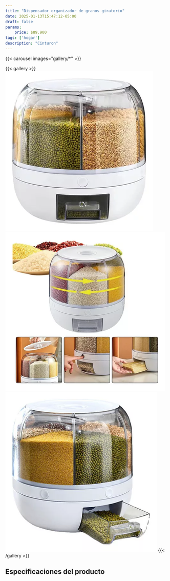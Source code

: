 ```yaml
---
title: "Dispensador organizador de granos giratorio"
date: 2025-01-13T15:47:12-05:00
draft: false
params:
    price: $89.900
tags: ['hogar']
description: "Cinturon"
---
```


{{< carousel images="gallery/*" >}}
<p>  </p>
{{< gallery >}}
  <img src="gallery/01.webp" class="grid-w25 md:grid-w20 xl:grid-w15" />
  <img src="gallery/02.webp" class="grid-w25 md:grid-w20 xl:grid-w15" />
  <img src="gallery/03.webp" class="grid-w25 md:grid-w20 xl:grid-w15" />
{{< /gallery >}}
<p>  </p>

## Especificaciones del producto
